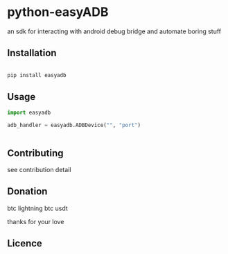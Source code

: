 # python-easyADB
an sdk for interacting with android debug bridge and automate boring stuff




## Installation
```python

pip install easyadb

```

## Usage
```python
import easyadb

adb_handler = easyadb.ADBDevice("", "port")



```

## Contributing

see contribution detail

## Donation

btc lightning
btc
usdt

thanks for your love

## Licence

